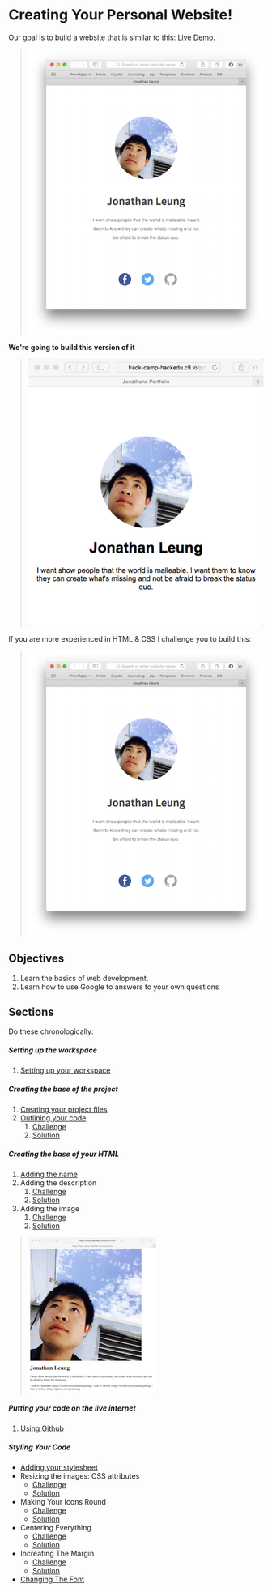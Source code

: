 # Creating Your Personal Website!

Our goal is to build a website that is similar to this: [Live Demo](https://rawgit.com/hackedu/hack-camp/20618752b7afa95bbbc5c5ba80c17874ec5e0a35/cohort_4/playbook/workshops/portfolio/src/final_portfolio/index.html).

> ![](img/final_screenshot.png)

**We're going to build this version of it**

> ![](img/part_1_final.png)

If you are more experienced in HTML & CSS I challenge you to build this:

> ![](img/final_screenshot.png)

## Objectives

1. Learn the basics of web development.
2. Learn how to use Google to answers to your own questions

## Sections

Do these chronologically:

##### Setting up the workspace
1. [Setting up your workspace](c9_setup.md)

##### Creating the base of the project

1. [Creating your project files](file_creation.md)
1. [Outlining your code](outlining.md)
    1. [Challenge](outlining_challenge.md)
    1. [Solution](outlining_solution.md)

##### Creating the base of your HTML

1. [Adding the name](heading_challenge.md)
1. Adding the description
    1. [Challenge](description_challenge.md)
    1. [Solution](description_solution.md)
1. Adding the image
    1. [Challenge](image_challenge.md)
    1. [Solution](image_solution.md)

> ![](img/photo_mini.png)

##### Putting your code on the live internet

1. [Using Github](github.md)

##### Styling Your Code

- [Adding your stylesheet](add_css.md)
- Resizing the images: CSS attributes
    - [Challenge](image_resize_challenge.md)
    - [Solution](image_resize_solution.md)
- Making Your Icons Round
    - [Challenge](round_challenge.md)
    - [Solution](round_solution.md)
- Centering Everything
    - [Challenge](centering_challenge.md)
    - [Solution](centering_solution.md)
- Increating The Margin
    - [Challenge](margin_challenge.md)
    - [Solution](margin_solution.md)
- [Changing The Font](changing_the_font.md)
